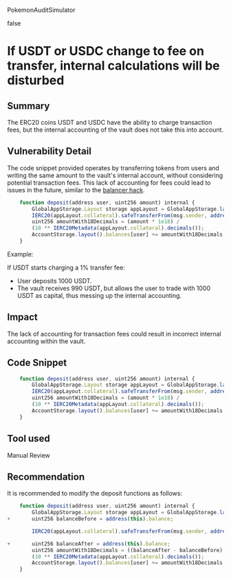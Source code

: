PokemonAuditSimulator

false

# If USDT or USDC change to fee on transfer, internal calculations will be disturbed

## Summary
The ERC20 coins USDT and USDC have the ability to charge transaction fees, but the internal accounting of the vault does not take this into account.
## Vulnerability Detail
The code snippet provided operates by transferring tokens from users and writing the same amount to the vault's internal account, without considering potential transaction fees. This lack of accounting for fees could lead to issues in the future, similar to the [balancer hack](https://medium.com/1inch-network/balancer-hack-2020-a8f7131c980e).
```jsx
    function deposit(address user, uint256 amount) internal {
        GlobalAppStorage.Layout storage appLayout = GlobalAppStorage.layout();
        IERC20(appLayout.collateral).safeTransferFrom(msg.sender, address(this), amount);
        uint256 amountWith18Decimals = (amount * 1e18) /
        (10 ** IERC20Metadata(appLayout.collateral).decimals());
        AccountStorage.layout().balances[user] += amountWith18Decimals;
    }
```
Example:

If USDT starts charging a 1% transfer fee:

 -  User deposits 1000 USDT.
 -  The vault receives 990 USDT, but allows the user to trade with 1000 USDT as capital, thus messing up the internal accounting.
 ## Impact
The lack of accounting for transaction fees could result in incorrect internal accounting within the vault.
## Code Snippet
```jsx
    function deposit(address user, uint256 amount) internal {
        GlobalAppStorage.Layout storage appLayout = GlobalAppStorage.layout();
        IERC20(appLayout.collateral).safeTransferFrom(msg.sender, address(this), amount);
        uint256 amountWith18Decimals = (amount * 1e18) /
        (10 ** IERC20Metadata(appLayout.collateral).decimals());
        AccountStorage.layout().balances[user] += amountWith18Decimals;
    }
```
## Tool used

Manual Review

## Recommendation
It is recommended to modify the deposit functions as follows:
```jsx
    function deposit(address user, uint256 amount) internal {
        GlobalAppStorage.Layout storage appLayout = GlobalAppStorage.layout();
+       uint256 balanceBefore = address(this).balance;

        IERC20(appLayout.collateral).safeTransferFrom(msg.sender, address(this), amount);

+       uint256 balanceAfter = address(this).balance;
        uint256 amountWith18Decimals = ((balanceAfter - balanceBefore) * 1e18) /
        (10 ** IERC20Metadata(appLayout.collateral).decimals());
        AccountStorage.layout().balances[user] += amountWith18Decimals;
    }
```
